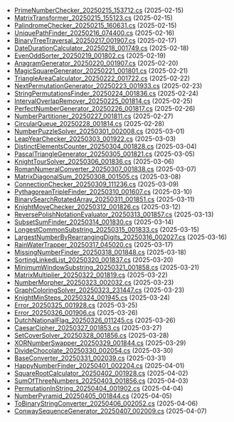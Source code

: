 
- [PrimeNumberChecker_20250215_153712.cs](./PrimeNumberChecker_20250215_153712.cs) (2025-02-15)
- [MatrixTransformer_20250215_155123.cs](./MatrixTransformer_20250215_155123.cs) (2025-02-15)
- [PalindromeChecker_20250215_160631.cs](./PalindromeChecker_20250215_160631.cs) (2025-02-15)
- [UniquePathFinder_20250216_074400.cs](./UniquePathFinder_20250216_074400.cs) (2025-02-16)
- [BinaryTreeTraversal_20250217_001907.cs](./BinaryTreeTraversal_20250217_001907.cs) (2025-02-17)
- [DateDurationCalculator_20250218_001749.cs](./DateDurationCalculator_20250218_001749.cs) (2025-02-18)
- [EvenOddSorter_20250219_001802.cs](./EvenOddSorter_20250219_001802.cs) (2025-02-19)
- [AnagramGenerator_20250220_001907.cs](./AnagramGenerator_20250220_001907.cs) (2025-02-20)
- [MagicSquareGenerator_20250221_001801.cs](./MagicSquareGenerator_20250221_001801.cs) (2025-02-21)
- [TriangleAreaCalculator_20250222_001722.cs](./TriangleAreaCalculator_20250222_001722.cs) (2025-02-22)
- [NextPermutationGenerator_20250223_001933.cs](./NextPermutationGenerator_20250223_001933.cs) (2025-02-23)
- [StringPermutationsFinder_20250224_001836.cs](./StringPermutationsFinder_20250224_001836.cs) (2025-02-24)
- [IntervalOverlapRemover_20250225_001814.cs](./IntervalOverlapRemover_20250225_001814.cs) (2025-02-25)
- [PerfectNumberGenerator_20250226_001817.cs](./PerfectNumberGenerator_20250226_001817.cs) (2025-02-26)
- [NumberPartitioner_20250227_001811.cs](./NumberPartitioner_20250227_001811.cs) (2025-02-27)
- [CircularQueue_20250228_001814.cs](./CircularQueue_20250228_001814.cs) (2025-02-28)
- [NumberPuzzleSolver_20250301_002008.cs](./NumberPuzzleSolver_20250301_002008.cs) (2025-03-01)
- [LeapYearChecker_20250303_001922.cs](./LeapYearChecker_20250303_001922.cs) (2025-03-03)
- [DistinctElementsCounter_20250304_001828.cs](./DistinctElementsCounter_20250304_001828.cs) (2025-03-04)
- [PascalTriangleGenerator_20250305_001821.cs](./PascalTriangleGenerator_20250305_001821.cs) (2025-03-05)
- [KnightTourSolver_20250306_001836.cs](./KnightTourSolver_20250306_001836.cs) (2025-03-06)
- [RomanNumeralConverter_20250307_001838.cs](./RomanNumeralConverter_20250307_001838.cs) (2025-03-07)
- [MatrixDiagonalSum_20250308_001505.cs](./MatrixDiagonalSum_20250308_001505.cs) (2025-03-08)
- [ConnectionChecker_20250309_111236.cs](./ConnectionChecker_20250309_111236.cs) (2025-03-09)
- [PythagoreanTripleFinder_20250310_001607.cs](./PythagoreanTripleFinder_20250310_001607.cs) (2025-03-10)
- [BinarySearchRotatedArray_20250311_001851.cs](./BinarySearchRotatedArray_20250311_001851.cs) (2025-03-11)
- [KnightMoveChecker_20250312_001826.cs](./KnightMoveChecker_20250312_001826.cs) (2025-03-12)
- [ReversePolishNotationEvaluator_20250313_001857.cs](./ReversePolishNotationEvaluator_20250313_001857.cs) (2025-03-13)
- [SubsetSumFinder_20250314_001830.cs](./SubsetSumFinder_20250314_001830.cs) (2025-03-14)
- [LongestCommonSubstring_20250315_001833.cs](./LongestCommonSubstring_20250315_001833.cs) (2025-03-15)
- [LargestNumberByRearrangingDigits_20250316_002027.cs](./LargestNumberByRearrangingDigits_20250316_002027.cs) (2025-03-16)
- [RainWaterTrapper_20250317_045020.cs](./RainWaterTrapper_20250317_045020.cs) (2025-03-17)
- [MissingNumberFinder_20250318_001848.cs](./MissingNumberFinder_20250318_001848.cs) (2025-03-18)
- [SortingLinkedList_20250320_001837.cs](./SortingLinkedList_20250320_001837.cs) (2025-03-20)
- [MinimumWindowSubstring_20250321_001858.cs](./MinimumWindowSubstring_20250321_001858.cs) (2025-03-21)
- [MatrixMultiplier_20250322_001819.cs](./MatrixMultiplier_20250322_001819.cs) (2025-03-22)
- [NumberMorpher_20250323_002032.cs](./NumberMorpher_20250323_002032.cs) (2025-03-23)
- [GraphColoringSolver_20250323_231447.cs](./GraphColoringSolver_20250323_231447.cs) (2025-03-23)
- [KnightMinSteps_20250324_001945.cs](./KnightMinSteps_20250324_001945.cs) (2025-03-24)
- [Error_20250325_001928.cs](./Error_20250325_001928.cs) (2025-03-25)
- [Error_20250326_001906.cs](./Error_20250326_001906.cs) (2025-03-26)
- [DutchNationalFlag_20250326_011245.cs](./DutchNationalFlag_20250326_011245.cs) (2025-03-26)
- [CaesarCipher_20250327_001853.cs](./CaesarCipher_20250327_001853.cs) (2025-03-27)
- [SetCoverSolver_20250328_001856.cs](./SetCoverSolver_20250328_001856.cs) (2025-03-28)
- [XORNumberSwapper_20250329_001844.cs](./XORNumberSwapper_20250329_001844.cs) (2025-03-29)
- [DivideChocolate_20250330_002054.cs](./DivideChocolate_20250330_002054.cs) (2025-03-30)
- [BaseConverter_20250331_002039.cs](./BaseConverter_20250331_002039.cs) (2025-03-31)
- [HappyNumberFinder_20250401_002204.cs](./HappyNumberFinder_20250401_002204.cs) (2025-04-01)
- [SquareRootCalculator_20250402_001928.cs](./SquareRootCalculator_20250402_001928.cs) (2025-04-02)
- [SumOfThreeNumbers_20250403_001856.cs](./SumOfThreeNumbers_20250403_001856.cs) (2025-04-03)
- [PermutationInString_20250404_001902.cs](./PermutationInString_20250404_001902.cs) (2025-04-04)
- [NumberPyramid_20250405_001844.cs](./NumberPyramid_20250405_001844.cs) (2025-04-05)
- [ToBinaryStringConverter_20250406_002052.cs](./ToBinaryStringConverter_20250406_002052.cs) (2025-04-06)
- [ConwaySequenceGenerator_20250407_002009.cs](./ConwaySequenceGenerator_20250407_002009.cs) (2025-04-07)

